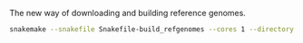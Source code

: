 The new way of downloading and building reference genomes.

```bash
snakemake --snakefile Snakefile-build_refgenomes --cores 1 --directory testHBVgenome
```
